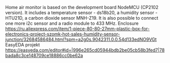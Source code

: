 Home air monitor is based on the development board NodeMCU (CP2102 version). It includes a temperature sensor - ds18b20, a humidity sensor - HTU21D, a carbon dioxide sensor MNH-Z19. It is also possible to connect one more i2c sensor and a radio module to 433 MHz.
Enclosure https://ru.aliexpress.com/item/1-piece-80-80-27mm-plastic-box-for-electronics-project-szomk-hot-sales-humidity-sensor-junction/32684586484.html?spm=a2g0s.9042311.0.0.54d133edNO9VGt
EasyEDA projekt https://easyeda.com/editor#id=|996e265cd05944bdb2be05cb58b3fed7|78bada8c3ce148709ce18886cc0be62a
